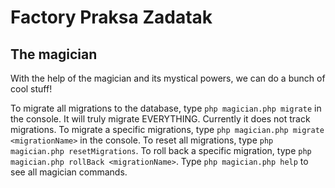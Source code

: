 # Factory Praksa Zadatak

## The magician
With the help of the magician and its mystical powers, we can do a bunch of cool stuff!

To migrate all migrations to the database, type `php magician.php migrate` in the console. It will truly migrate EVERYTHING. Currently it does not track migrations.
To migrate a specific migrations, type `php magician.php migrate <migrationName>` in the console.
To reset all migrations, type `php magician.php resetMigrations`.
To roll back a specific migration, type `php magician.php rollBack <migrationName>`.
Type `php magician.php help` to see all magician commands.